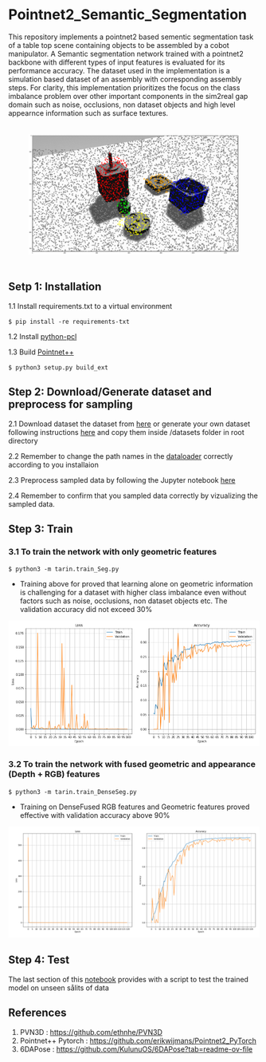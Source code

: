 # Pointnet2_Semantic_Segmentation

This repository implements a pointnet2 based sementic segmentation task of a table top scene containing objects to be assembled by a cobot manipulator. A Semantic segmentation network trained with a pointnet2 backbone with different types of input features is evaluated for its performance accuracy. The dataset used in the implementation is a simulation based dataset of an assembly with corresponding assembly steps. For clarity, this implementation prioritizes the focus on the class imbalance problem over other important components in the sim2real gap domain such as noise, occlusions, non dataset objects and high level appearnce information such as surface textures. 


<figure align="center" style="padding-top: 20px; padding-bottom: 20px;">
  <img src="/assets/semantic_segmentation_result.gif"/>
</figure>


## Setp 1: Installation

1.1 Install requirements.txt to a virtual environment

```
$ pip install -re requirements-txt
```
1.2 Install [python-pcl](https://github.com/strawlab/python-pcl)

1.3 Build [Pointnet++](https://github.com/erikwijmans/Pointnet2_PyTorch)

```
$ python3 setup.py build_ext
```
## Step 2: Download/Generate dataset and preprocess for sampling

2.1 Download dataset the dataset from [here]() or generate your own dataset following instructions [here](https://github.com/KulunuOS/6DAPose?tab=readme-ov-file#generate-the-dataset-locally) and copy them inside /datasets folder in root directory

2.2 Remember to change the path names in the [dataloader](https://github.com/KulunuOS/Pointnet2_SemSeg/blob/main/lib/custom_dataloader.py) correctly according to you installaion

2.3 Preprocess sampled data by following the Jupyter notebook [here](https://github.com/KulunuOS/Pointnet2_SemSeg/blob/main/Jupyter_notebooks/Dataset_Preprocessing.ipynb)

2.4 Remember to confirm that you sampled data correctly by vizualizing the sampled data.


## Step 3: Train

### 3.1 To train the network with only geometric features

```
$ python3 -m tarin.train_Seg.py
```
- Training above for proved that learning alone on geometric information is challenging for a dataset with higher class imbalance even without factors such as noise, occlusions, non dataset objects etc.
The validation accuracy did not exceed 30%

![ Accuracy and loss logs of pointnet++ semantic segmentation with RGBD features](assets/GeometricFeatures_epoch_100.png)


### 3.2 To train the network with fused geometric and appearance (Depth + RGB) features

```
$ python3 -m tarin.train_DenseSeg.py
```

- Training on DenseFused RGB features and Geometric features proved effective with validation accuracy above 90%

![ Accuracy and loss logs of Pointnet++ semantic segmentation with fused features](assets/Geometric_Appearance_Epoch120.png)


## Step 4: Test

The last section of this [notebook](https://github.com/KulunuOS/Pointnet2_SemSeg/blob/main/Jupyter_notebooks/Pointnet2_Segmentation.ipynb) provides with a script to test the trained model on unseen sålits of data

## References

1. PVN3D : https://github.com/ethnhe/PVN3D
2. Pointnet++ Pytorch : https://github.com/erikwijmans/Pointnet2_PyTorch
3. 6DAPose : https://github.com/KulunuOS/6DAPose?tab=readme-ov-file



